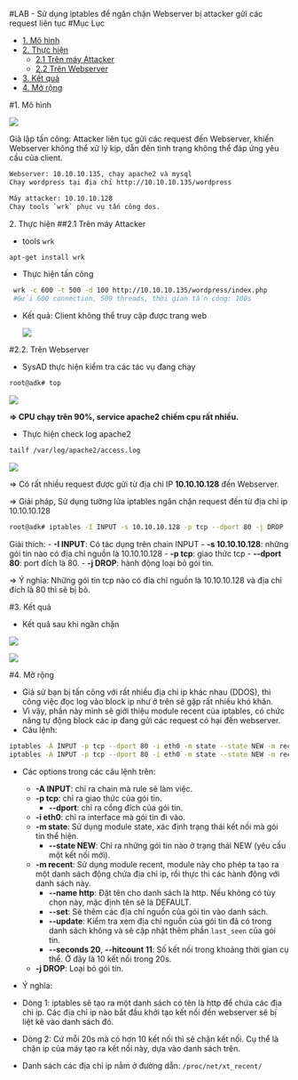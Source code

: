 #LAB - Sử dụng iptables để ngăn chặn Webserver bị attacker gửi các request liên tục
#Mục Lục
- [1. Mô hình](#mohinh)
- [2. Thực hiện](#thuchien)
  - [2.1 Trên máy Attacker](#attacker)
  - [2.2 Trên Webserver](#webserver)
- [3. Kết quả](#ketqua)
- [4. Mở rộng](#morong)

<a name="mohinh"></a>
#1. Mô hình

![](http://i.imgur.com/tDAbv1U.jpg)

Giả lập tấn công:
Attacker liên tục gửi các request đến Webserver, khiến Webserver không thể xử lý kịp, dẫn đến tình trạng không thể đáp ứng yêu cầu của client.

```sh
Webserver: 10.10.10.135, chạy apache2 và mysql
Chạy wordpress tại địa chỉ http://10.10.10.135/wordpress

Máy attacker: 10.10.10.128
Chạy tools `wrk` phục vụ tấn công dos.
```

<a name="thuchien"></a>
2. Thực hiện
<a name="attacker"></a>
##2.1 Trên máy Attacker
- tools `wrk`
```sh
apt-get install wrk
```
- Thực hiện tấn công
```sh
 wrk -c 600 -t 500 -d 100 http://10.10.10.135/wordpress/index.php
 #Gửi 600 connection, 500 threads, thời gian tấn công: 100s
 ```

- Kết quả: Client không thể truy cập được trang web

  ![](http://i.imgur.com/mfDEBVY.png)

<a name="webserver"></a>
 #2.2. Trên Webserver
 - SysAD thực hiện kiểm tra các tác vụ đang chạy
 ```sh
root@adk# top
 ```

 ![](http://image.prntscr.com/image/ea52ddce5ea34e60979fb3125a8ea080.png)

 **=> CPU chạy trên 90%, service apache2 chiếm cpu rất nhiều.**

- Thực hiện check log apache2
```sh
tailf /var/log/apache2/access.log
```
![](http://image.prntscr.com/image/3ba30017d4764e6798fc03d52aa0dceb.png)

=> Có rất nhiều request được gửi từ địa chỉ IP **10.10.10.128** đến Webserver.

=> Giải pháp, Sử dụng tường lửa iptables ngăn chặn request đến từ địa chỉ ip 10.10.10.128

```sh
root@adk# iptables -I INPUT -s 10.10.10.128 -p tcp --dport 80 -j DROP
```
Giải thích:
	- **-I INPUT**: Có tác dụng trên chain INPUT
	- **-s 10.10.10.128**: những gói tin nào có địa chỉ nguồn là 10.10.10.128
	- **-p tcp**: giao thức tcp
		- **--dport 80**: port đích là 80.
	- **-j DROP**: hành động loại bỏ gói tin.

=> Ý nghĩa: Những gói tin tcp nào có đỉa chỉ nguồn là 10.10.10.128 và địa chỉ đích là 80 thì sẽ bị bỏ.

<a name="ketqua"></a>
#3. Kết quả
- Kết quả sau khi ngăn chặn

![](http://image.prntscr.com/image/d55f1e5baaec4ec99c304cfb7392a49f.png)


![](http://i.imgur.com/UHPJSiP.png)

<a name="morong"></a>
#4. Mở rộng
- Giả sử bạn bị tấn công với rất nhiều địa chỉ ip khác nhau (DDOS), thì công việc đọc log vào block ip như ở trên sẽ gặp rất nhiều khó khăn.
- Vì vậy, phần này mình sẽ giới thiệu module recent của iptables, có chức năng tự động block các ip đang gửi các request có hại đến webserver.
- Câu lệnh: 
```sh
iptables -A INPUT -p tcp --dport 80 -i eth0 -m state --state NEW -m recent --name http --set 
iptables -A INPUT -p tcp --dport 80 -i eth0 -m state --state NEW -m recent --name http --update --seconds 20 --hitcount 11 -j DROP
```
- Các options trong các câu lệnh trên: 
	- **-A INPUT**: chỉ ra chain mà rule sẽ làm việc.
	- **-p tcp**: chỉ ra giao thức của gói tin.
		- **--dport**: chỉ ra cổng đích của gói tin.
	- **-i eth0**: chỉ ra interface mà gói tin đi vào.
	- **-m state**: Sử dụng module state, xác định trạng thái kết nối mà gói tin thể hiện. 
		- **--state NEW**: Chỉ ra những gói tin nào ở trạng thái NEW (yêu cầu một kết nối mới).
	- **-m recent**: Sử dụng module recent, module này cho phép ta tạo ra một danh sách động chứa địa chỉ ip, rồi thực thi các hành động với danh sách này.
		- **--name http**: Đặt tên cho danh sách là http. Nếu không có tùy chọn này, mặc định tên sẽ là DEFAULT.
		- **--set**: Sẽ thêm các địa chỉ nguồn của gói tin vào danh sách.
		- **--update**: Kiểm tra xem địa chỉ nguồn của gói tin đã có trong danh sách không và sẽ cập nhật thêm phần `last_seen` của gói tin.
		- **--seconds 20**, **--hitcount 11**: Số kết nối trong khoảng thời gian cụ thể. Ở đây là 10 kết nối trong 20s. 
	- **-j DROP**: Loại bỏ gói tin.

- Ý nghĩa: 
- Dòng 1: iptables sẽ tạo ra một danh sách có tên là http để chứa các địa chỉ ip. Các địa chỉ ip nào bắt đầu khởi tạo kết nối đến webserver sẽ bị liệt kê vào danh sách đó.

- Dòng 2: Cứ mỗi 20s mà có hơn 10 kết nối thì sẽ chặn kết nối. Cụ thể là chặn ip của máy tạo ra kết nối này, dựa vào danh sách trên.


- Danh sách các địa chỉ ip nằm ở đường dẫn: `/proc/net/xt_recent/`




